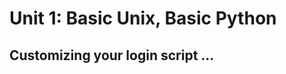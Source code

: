 Unit 1: Basic Unix, Basic Python
================================

## Customizing your login script ... ##
